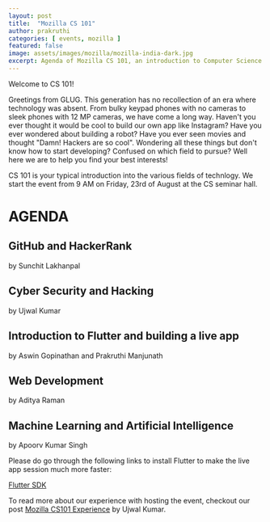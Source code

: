 ```yaml
---
layout: post
title:  "Mozilla CS 101"
author: prakruthi
categories: [ events, mozilla ]
featured: false
image: assets/images/mozilla/mozilla-india-dark.jpg
excerpt: Agenda of Mozilla CS 101, an introduction to Computer Science for freshers by the Mozilla India community.
---
```


Welcome to CS 101!

Greetings from GLUG.  This generation has no recollection of an era where technology was absent. From bulky keypad phones with no cameras to sleek phones with 12 MP cameras, we have come a long way. Haven't you ever thought it would be cool to build our own app like Instagram? Have you ever wondered about building a robot? Have you ever seen movies and thought "Damn! Hackers are so cool". Wondering all these things but don't know how to start developing? Confused on which field to pursue? Well here we are to help you find your best interests!

CS 101 is your typical introduction into the various fields of technlogy. We start the event from 9 AM on Friday, 23rd of August at the CS seminar hall. 

# AGENDA

## GitHub and HackerRank 
by Sunchit Lakhanpal

## Cyber Security and Hacking
by Ujwal Kumar

## Introduction to Flutter and building a live app
by Aswin Gopinathan and Prakruthi Manjunath

## Web Development
by Aditya Raman

## Machine Learning and Artificial Intelligence 
by Apoorv Kumar Singh
    
Please do go through the following links to install Flutter to make the live app session much more faster:

[Flutter SDK](https://flutter.dev/docs/get-started/install)

To read more about our experience with hosting the event, checkout our post [Mozilla CS101 Experience](/mozilla-cs101-experience) by Ujwal Kumar.


